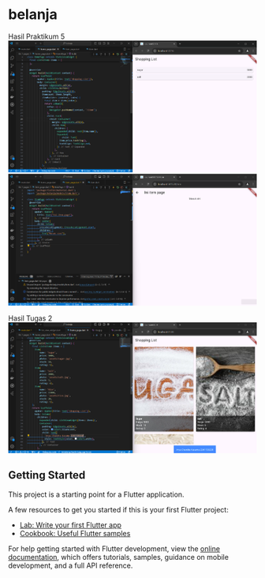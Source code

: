 # belanja

Hasil Praktikum 5
![Screenshot Hasil Praktikum 5 homepage](assets\praktikum5b1.png)
![Screenshot Hasil Praktikum 5 itempage](assets\praktikum5b2.png)

Hasil Tugas 2
![Screenshot Tugas 2](assets/tugas2.png)

## Getting Started

This project is a starting point for a Flutter application.

A few resources to get you started if this is your first Flutter project:

- [Lab: Write your first Flutter app](https://docs.flutter.dev/get-started/codelab)
- [Cookbook: Useful Flutter samples](https://docs.flutter.dev/cookbook)

For help getting started with Flutter development, view the
[online documentation](https://docs.flutter.dev/), which offers tutorials,
samples, guidance on mobile development, and a full API reference.
